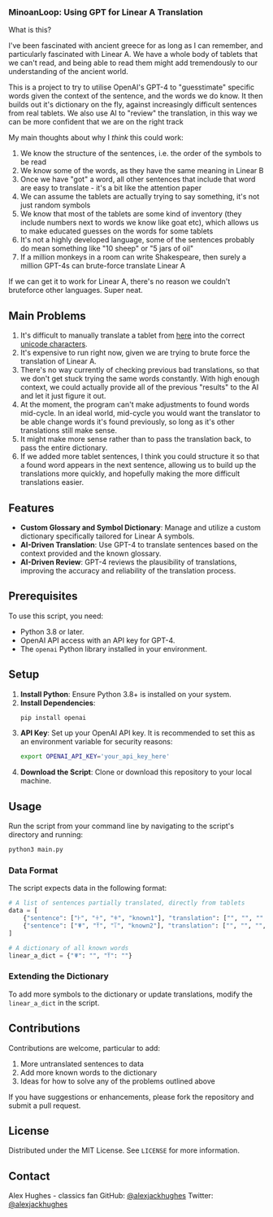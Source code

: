### MinoanLoop: Using GPT for Linear A Translation

What is this?

I've been fascinated with ancient greece for as long as I can remember, and particularly fascinated with Linear A. We have a whole body of tablets that we can't read, and being able to read them might add tremendously to our understanding of the ancient world.

This is a project to try to utilise OpenAI's GPT-4 to "guesstimate" specific words given the context of the sentence, and the words we do know. It then builds out it's dictionary on the fly, against increasingly difficult sentences from real tablets. We also use AI to "review" the translation, in this way we can be more confident that we are on the right track

My main thoughts about why I _think_ this could work:

1. We know the structure of the sentences, i.e. the order of the symbols to be read
2. We know some of the words, as they have the same meaning in Linear B
3. Once we have "got" a word, all other sentences that include that word are easy to translate - it's a bit like the attention paper
4. We can assume the tablets are actually trying to say something, it's not just random symbols
5. We know that most of the tablets are some kind of inventory (they include numbers next to words we know like goat etc), which allows us to make educated guesses on the words for some tablets
6. It's not a highly developed language, some of the sentences probably do mean something like "10 sheep" or "5 jars of oil"
7. If a million monkeys in a room can write Shakespeare, then surely a million GPT-4s can brute-force translate Linear A

If we can get it to work for Linear A, there's no reason we couldn't bruteforce other languages. Super neat.

## Main Problems

1. It's difficult to manually translate a tablet from [here](https://sigla.phis.me/browse.html) into the correct [unicode characters](https://en.wikipedia.org/wiki/Template:Unicode_chart_Linear_A).
2. It's expensive to run right now, given we are trying to brute force the translation of Linear A.
3. There's no way currently of checking previous bad translations, so that we don't get stuck trying the same words constantly. With high enough context, we could actually provide all of the previous "results" to the AI and let it just figure it out.
4. At the moment, the program can't make adjustments to found words mid-cycle. In an ideal world, mid-cycle you would want the translator to be able change words it's found previously, so long as it's other translations still make sense.
5. It might make more sense rather than to pass the translation back, to pass the entire dictionary.
6. If we added more tablet sentences, I think you could structure it so that a found word appears in the next sentence, allowing us to build up the translations more quickly, and hopefully making the more difficult translations easier.

## Features

- **Custom Glossary and Symbol Dictionary**: Manage and utilize a custom dictionary specifically tailored for Linear A symbols.
- **AI-Driven Translation**: Use GPT-4 to translate sentences based on the context provided and the known glossary.
- **AI-Driven Review**: GPT-4 reviews the plausibility of translations, improving the accuracy and reliability of the translation process.

## Prerequisites

To use this script, you need:

- Python 3.8 or later.
- OpenAI API access with an API key for GPT-4.
- The `openai` Python library installed in your environment.

## Setup

1. **Install Python**: Ensure Python 3.8+ is installed on your system.
2. **Install Dependencies**:
   ```bash
   pip install openai
   ```
3. **API Key**: Set up your OpenAI API key. It is recommended to set this as an environment variable for security reasons:
   ```bash
   export OPENAI_API_KEY='your_api_key_here'
   ```
4. **Download the Script**: Clone or download this repository to your local machine.

## Usage

Run the script from your command line by navigating to the script's directory and running:

```bash
python3 main.py
```

### Data Format

The script expects data in the following format:

```python
# A list of sentences partially translated, directly from tablets
data = [
    {"sentence": ["𐘀", "𐘁", "𐘂", "known1"], "translation": ["", "", "", "water"]},
    {"sentence": ["𐘃", "𐘄", "𐘅", "known2"], "translation": ["", "", "", "tree"]}
]

# A dictionary of all known words
linear_a_dict = {"𐘃": "", "𐘄": ""}
```

### Extending the Dictionary

To add more symbols to the dictionary or update translations, modify the `linear_a_dict` in the script.

## Contributions

Contributions are welcome, particular to add:

1. More untranslated sentences to data
2. Add more known words to the dictionary
3. Ideas for how to solve any of the problems outlined above

If you have suggestions or enhancements, please fork the repository and submit a pull request.

## License

Distributed under the MIT License. See `LICENSE` for more information.

## Contact

Alex Hughes - classics fan
GitHub: [@alexjackhughes](https://github.com/alexjackhughes)
Twitter: [@alexjackhughes](https://x.com/alexjackhughes)
